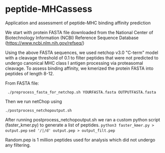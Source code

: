 # peptide-MHCassess
Application and assessment of peptide-MHC binding affinity prediction

We start with protein FASTA file downloaded from the National Center of Biotechnology Information (NCBI) Reference Sequence Database (https://www.ncbi.nlm.nih.gov/refseq/)

Using the above FASTA sequences, we used netchop v3.0 "C-term" model with a cleavage threshold of 0.1 to filter peptides that were not predicted to undergo canonical MHC class I antigen processing via proteasomal cleavage.
To assess binding affinity, we kmerized the protein FASTA into peptides of length 8-12.

From FASTA file:

``` ./preprocess_fasta_for_netchop.sh YOURFASTA.fasta OUTPUTFASTA.fasta``` 

Then we run netChop using 



``` ./postprocess_netchopoutput.sh ``` 

After running postprocess_netchopoutput.sh we ran a custom python script (faster_kmer.py) to generate a list of peptides.
``` python3 faster_kmer.py > output.pep ``` 
``` sed '/|/d' output.pep > output_filt.pep ``` 


Random.pep is 1 million peptides used for analysis which did not undergo any filtering.
